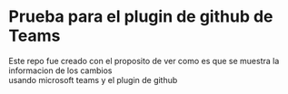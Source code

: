 # Prueba para el plugin de github de Teams
Este repo fue creado con el proposito de ver como es que se muestra la informacion de los cambios  
usando microsoft teams y el plugin de github